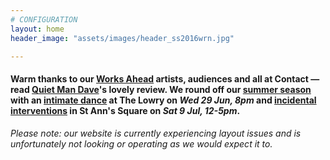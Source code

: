 ```yaml
---
# CONFIGURATION
layout: home
header_image: "assets/images/header_ss2016wrn.jpg"

---
```

#### Warm thanks to our [Works Ahead](/current/2016-worksahead) artists, audiences and all at Contact — read <a href="http://quietmandave.co.uk/2016/06/works-ahead" target="_blank">Quiet Man Dave</a>'s lovely review. We round off our [summer season](/current/2016-springsummer) with an [intimate dance](/current/2016-springsummer/igorandmoreno) at The Lowry on *Wed 29 Jun, 8pm* and [incidental interventions](/current/2016-hazard) in St Ann's Square on *Sat 9 Jul, 12-5pm*.          
*Please note: our website is currently experiencing layout issues and is unfortunately not looking or operating as we would expect it to.*
